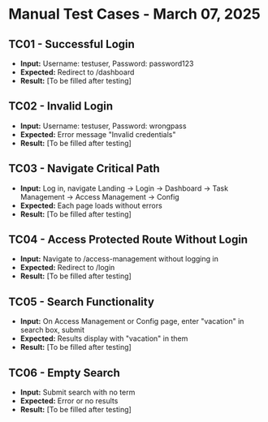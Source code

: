 # Manual Test Cases - March 07, 2025

## TC01 - Successful Login
- **Input:** Username: testuser, Password: password123
- **Expected:** Redirect to /dashboard
- **Result:** [To be filled after testing]

## TC02 - Invalid Login
- **Input:** Username: testuser, Password: wrongpass
- **Expected:** Error message "Invalid credentials"
- **Result:** [To be filled after testing]

## TC03 - Navigate Critical Path
- **Input:** Log in, navigate Landing → Login → Dashboard → Task Management → Access Management → Config
- **Expected:** Each page loads without errors
- **Result:** [To be filled after testing]

## TC04 - Access Protected Route Without Login
- **Input:** Navigate to /access-management without logging in
- **Expected:** Redirect to /login
- **Result:** [To be filled after testing]

## TC05 - Search Functionality
- **Input:** On Access Management or Config page, enter "vacation" in search box, submit
- **Expected:** Results display with "vacation" in them
- **Result:** [To be filled after testing]

## TC06 - Empty Search
- **Input:** Submit search with no term
- **Expected:** Error or no results
- **Result:** [To be filled after testing]